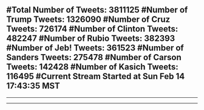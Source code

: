 #Total Number of Tweets: 3811125 
#Number of Trump Tweets: 1326090
#Number of Cruz Tweets: 726174
#Number of Clinton Tweets: 482247
#Number of Rubio Tweets: 382393
#Number of Jeb! Tweets: 361523
#Number of Sanders Tweets: 275478
#Number of Carson Tweets: 142428
#Number of Kasich Tweets: 116495
#Current Stream Started at Sun Feb 14 17:43:35 MST
---
---
---
